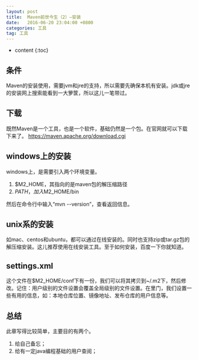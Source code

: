 ```yaml
---
layout: post
title:  Maven前世今生（2）—安装
date:   2016-06-20 23:04:00 +0800
categories: 工具
tag: 工具
---
```


* content
{:toc}

## 条件

Maven的安装使用，需要jvm和jre的支持，所以需要先确保本机有安装。jdk或jre的安装网上搜索能看到一大箩筐，所以这儿一笔带过。

## 下载

既然Maven是一个工具，也是一个软件，基础仍然是一个包。在官网就可以下载下来了。
https://maven.apache.org/download.cgi

## windows上的安装

windows上，是需要引入两个环境变量。
1. $M2_HOME，其指向的是maven包的解压缩路径
1. $PATH，加入$M2_HOME/bin

然后在命令行中输入“mvn --version”，查看返回信息。

## unix系的安装

如mac、centos和ubuntu，都可以通过在线安装的。同时也支持zip或tar.gz包的解压缩安装。这儿推荐使用在线安装工具。至于如何安装，百度一下你就知道。

## settings.xml

这个文件在$M2_HOME/conf下有一份，我们可以将其拷贝到~/.m2下，然后修改。记住：用户级别的文件设置会覆盖全局级别的文件设置。在里门，我们设置一些有用的信息，如：本地仓库位置、镜像地址、发布仓库的用户信息等。

## 总结

此章写得比较简单，主要目的有两个。
1. 给自己备忘；
2. 给有一定java编程基础的用户查阅；